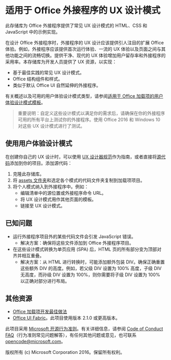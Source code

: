 # <a name="ux-design-patterns-for-office-add-ins"></a>适用于 Office 外接程序的 UX 设计模式 

此存储库为 Office 外接程序提供了常见 UX 设计模式的 HTML、CSS 和 JavaScript 中的示例实现。

在设计 Office 外接程序时，外接程序的 UX 设计应该提供引人注目的扩展 Office 体验。例如，外接程序应该提供首次运行体验、一流的 UX 体验以及页面之间与其他功能之间的流畅切换。提供干净、现代的 UX 体验增加用户留存率和外接程序的采用率。本存储库为开发人员提供了 UX 资源，以实现：

* 基于最佳实践的常见 UX 设计模式。
* Office 结构组件和样式。
* 类似于默认 Office UI 自然延伸的外接程序。 

有关概述以及可用的用户体验设计模式类型，请参阅[适用于 Office 加载项的用户体验设计模式模板](https://dev.office.com/docs/add-ins/design/ux-design-patterns)。

> 重要说明：自定义这些设计模式以满足你的需求后，请确保在你的外接程序可用的所有平台上测试你的外接程序。使用 Office 2016 和 Windows 10 对这些 UX 设计模式进行了测试。

## <a name="using-the-ux-design-patterns"></a>使用用户体验设计模式

在创建你自己的 UX 设计时，可以使用 [UX 设计器规范](https://github.com/OfficeDev/Office-Add-in-UX-Design-Patterns)作为指南，或者直接将[源代码](https://github.com/OfficeDev/Office-Add-in-UX-Design-Patterns-Code/tree/master/templates)添加到你的项目。添加源代码：

1. 克隆此存储库。 
2. 将 [assets 文件夹](https://github.com/OfficeDev/Office-Add-in-UX-Design-Pattern-Code/tree/master/assets)和选定各个模式的代码文件夹复制到加载项项目。  
3. 将个人模式纳入到外接程序中。例如：
    - 编辑清单中的源位置或外接程序命令 URL。
    - 将 UX 设计模式用作其他页面的模板。
    - 链接至 UX 设计模式。

## <a name="known-issues"></a>已知问题

* 运行外接程序项目外的某些代码文件会引发 JavaScript 错误。 
    * 解决方案：确保将这些文件添加到 Office 外接程序项目。 
* 在这些设计模式转换为单页应用 (SPA) 后，HTML 页的所有部分变为顶部对齐并相互重叠。 
    * 解决方案：从 HTML 进行转换时，可能添加额外包装 DIV。确保正确重置这些额外 DIV 的高度。例如，若父级 DIV 设置为 100% 高度，子级 DIV 无高度，而孙级 DIV 设置为 100%，则你需要将子级 DIV 设置为 100% 以正确对部分进行布局。    
    
## <a name="additional-resources"></a>其他资源

* [Office 加载项开发最佳做法](https://dev.office.com/docs/add-ins/overview/add-in-development-best-practices)
* [Office UI Fabric](http://dev.office.com/fabric/)。此项目使用版本 2.1.0 或更高版本。

此项目采用 [Microsoft 开源行为准则](https://opensource.microsoft.com/codeofconduct/)。有关详细信息，请参阅 [Code of Conduct FAQ](https://opensource.microsoft.com/codeofconduct/faq/)（行为准则常见问题解答），有任何其他问题或意见，也可联系 [opencode@microsoft.com](mailto:opencode@microsoft.com)。

版权所有 (c) Microsoft Corporation 2016。保留所有权利。


